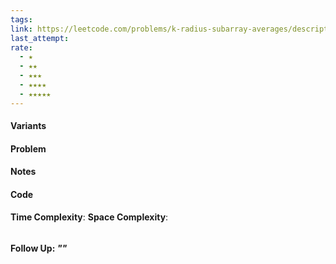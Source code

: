 ```yaml
---
tags:
link: https://leetcode.com/problems/k-radius-subarray-averages/description/
last_attempt:
rate:
  - ★
  - ★★
  - ★★★
  - ★★★★
  - ★★★★★
---
```

#### Variants


#### Problem


#### Notes


#### Code
**Time Complexity**:
**Space Complexity**: 

```python

```


#### Follow Up: *""*

```python

```